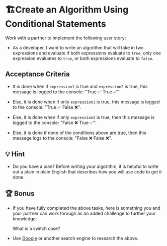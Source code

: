 # 🏗️Create an Algorithm Using Conditional Statements

Work with a partner to implement the following user story:

* As a developer, I want to write an algorithm that will take in two expressions and evaluate if both expressions evaluate to `true`, only one expression evaluates to `true`, or both expressions evaluate to `false`.

## Acceptance Criteria

* It is done when if `expression1` is true and `expression2` is true, this message is logged to the console: "True ✅ True ✅"

* Else, it is done when if only `expression1` is true, this message is logged to the console: "True ✅ False ❌".

* Else, it is done when if only `expression2` is true, then this message is logged to the console: "False ❌ True ✅".

* Else, it is done if none of the conditions above are true, then this message logs to the console: "False ❌ False ❌".

## 💡 Hint

* Do you have a plan? Before writing your algorithm, it is helpful to write out a plain in plain English that describes how you will use code to get it done. 

## 🏆 Bonus

* If you have fully completed the above tasks, here is something you and your partner can work through as an added challenge to further your knowledge:

  What is a switch case? 

* Use [Google](https://www.google.com) or another search engine to research the above.
